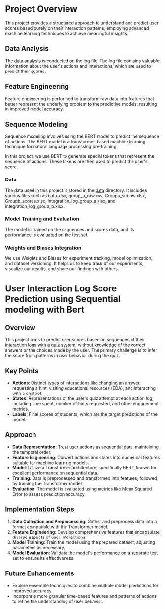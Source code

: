 # Project Overview
This project provides a structured approach to understand and predict user scores based purely on their interaction patterns, employing advanced machine learning techniques to achieve meaningful insights.

## Data Analysis
The data analysis is conducted on the log file. The log file contains valuable information about the user's actions and interactions, which are used to predict their scores.



## Feature Engineering
Feature engineering is performed to transform raw data into features that better represent the underlying problem to the predictive models, resulting in improved model accuracy.

## Sequence Modeling
Sequence modeling involves using the BERT model to predict the sequence of actions. The BERT model is a transformer-based machine learning technique for natural language processing pre-training. 

In this project, we use BERT to generate special tokens that represent the sequence of actions. These tokens are then used to predict the user's score.

### Data
The data used in this project is stored in the [data](data/) directory. It includes various files such as data.xlsx, group_a_raw.csv, Groupa_scores.xlsx, Groupb_scores.xlsx, integration_log_group_a.xlsx, and integration_log_group_b.xlsx.
### Model Training and Evaluation
The model is trained on the sequences and scores data, and its performance is evaluated on the test set.

### Weights and Biases Integration
We use Weights and Biases for experiment tracking, model optimization, and dataset versioning. It helps us to keep track of our experiments, visualize our results, and share our findings with others.


# User Interaction Log Score Prediction using Sequential modeling with Bert

## Overview
This project aims to predict user scores based on sequences of their interaction logs with a quiz system, without knowledge of the correct answers or the choices made by the user. The primary challenge is to infer the score from patterns in user behavior during the quiz.

## Key Points
- **Actions**: Distinct types of interactions like changing an answer, requesting a hint, visiting educational resources (EDA), and interacting with a chatbot.
- **States**: Representations of the user's quiz attempt at each action log, including time spent, number of hints requested, and other engagement metrics.
- **Labels**: Final scores of students, which are the target predictions of the model.

## Approach
- **Data Representation**: Treat user actions as sequential data, maintaining the temporal order.
- **Feature Engineering**: Convert actions and states into numerical features suitable for machine learning models.
- **Model**: Utilize a Transformer architecture, specifically BERT, known for excellent performance on sequential data.
- **Training**: Data is preprocessed and transformed into features, followed by training the Transformer model.
- **Evaluation**: The model is evaluated using metrics like Mean Squared Error to assess prediction accuracy.

## Implementation Steps
1. **Data Collection and Preprocessing**: Gather and preprocess data into a format compatible with the Transformer model.
2. **Feature Engineering**: Develop comprehensive features that encapsulate diverse aspects of user interactions.
3. **Model Training**: Train the model using the prepared dataset, adjusting parameters as necessary.
4. **Model Evaluation**: Validate the model's performance on a separate test set to ensure its effectiveness.

## Future Enhancements
- Explore ensemble techniques to combine multiple model predictions for improved accuracy.
- Incorporate more granular time-based features and patterns of actions to refine the understanding of user behavior.


